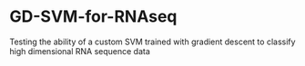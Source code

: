 # GD-SVM-for-RNAseq
Testing the ability of a custom SVM trained with gradient descent to classify high dimensional RNA sequence data

